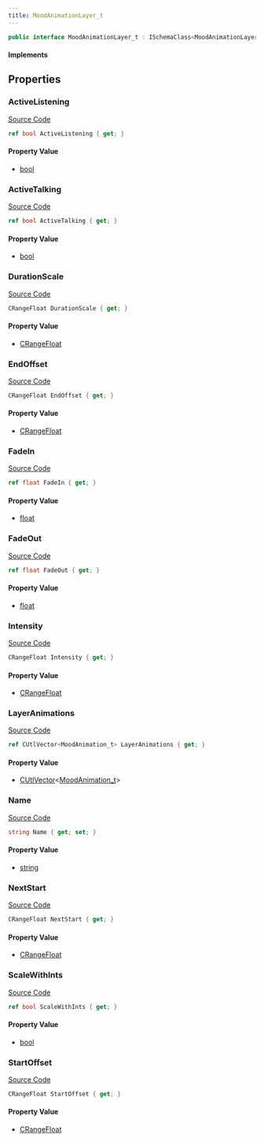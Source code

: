 ```yaml
---
title: MoodAnimationLayer_t
---
```


```csharp
public interface MoodAnimationLayer_t : ISchemaClass<MoodAnimationLayer_t>, ISchemaField, ISchemaClass, INativeHandle
```

#### Implements

## Properties

### ActiveListening

[Source Code](https://github.com/swiftly-solution/swiftlys2/blob/main/managed/src/SwiftlyS2.Generated/Schemas/Interfaces/MoodAnimationLayer_t.cs#L19)

```csharp
ref bool ActiveListening { get; }
```

#### Property Value

- [bool](https://learn.microsoft.com/dotnet/api/system.boolean)

### ActiveTalking

[Source Code](https://github.com/swiftly-solution/swiftlys2/blob/main/managed/src/SwiftlyS2.Generated/Schemas/Interfaces/MoodAnimationLayer_t.cs#L21)

```csharp
ref bool ActiveTalking { get; }
```

#### Property Value

- [bool](https://learn.microsoft.com/dotnet/api/system.boolean)

### DurationScale

[Source Code](https://github.com/swiftly-solution/swiftlys2/blob/main/managed/src/SwiftlyS2.Generated/Schemas/Interfaces/MoodAnimationLayer_t.cs#L27)

```csharp
CRangeFloat DurationScale { get; }
```

#### Property Value

- [CRangeFloat](/docs/api/shared/schemadefinitions/crangefloat)

### EndOffset

[Source Code](https://github.com/swiftly-solution/swiftlys2/blob/main/managed/src/SwiftlyS2.Generated/Schemas/Interfaces/MoodAnimationLayer_t.cs#L35)

```csharp
CRangeFloat EndOffset { get; }
```

#### Property Value

- [CRangeFloat](/docs/api/shared/schemadefinitions/crangefloat)

### FadeIn

[Source Code](https://github.com/swiftly-solution/swiftlys2/blob/main/managed/src/SwiftlyS2.Generated/Schemas/Interfaces/MoodAnimationLayer_t.cs#L37)

```csharp
ref float FadeIn { get; }
```

#### Property Value

- [float](https://learn.microsoft.com/dotnet/api/system.single)

### FadeOut

[Source Code](https://github.com/swiftly-solution/swiftlys2/blob/main/managed/src/SwiftlyS2.Generated/Schemas/Interfaces/MoodAnimationLayer_t.cs#L39)

```csharp
ref float FadeOut { get; }
```

#### Property Value

- [float](https://learn.microsoft.com/dotnet/api/system.single)

### Intensity

[Source Code](https://github.com/swiftly-solution/swiftlys2/blob/main/managed/src/SwiftlyS2.Generated/Schemas/Interfaces/MoodAnimationLayer_t.cs#L25)

```csharp
CRangeFloat Intensity { get; }
```

#### Property Value

- [CRangeFloat](/docs/api/shared/schemadefinitions/crangefloat)

### LayerAnimations

[Source Code](https://github.com/swiftly-solution/swiftlys2/blob/main/managed/src/SwiftlyS2.Generated/Schemas/Interfaces/MoodAnimationLayer_t.cs#L23)

```csharp
ref CUtlVector<MoodAnimation_t> LayerAnimations { get; }
```

#### Property Value

- [CUtlVector](/docs/api/-1)<[MoodAnimation_t](/docs/api/shared/schemadefinitions/moodanimation_t)>

### Name

[Source Code](https://github.com/swiftly-solution/swiftlys2/blob/main/managed/src/SwiftlyS2.Generated/Schemas/Interfaces/MoodAnimationLayer_t.cs#L17)

```csharp
string Name { get; set; }
```

#### Property Value

- [string](https://learn.microsoft.com/dotnet/api/system.string)

### NextStart

[Source Code](https://github.com/swiftly-solution/swiftlys2/blob/main/managed/src/SwiftlyS2.Generated/Schemas/Interfaces/MoodAnimationLayer_t.cs#L31)

```csharp
CRangeFloat NextStart { get; }
```

#### Property Value

- [CRangeFloat](/docs/api/shared/schemadefinitions/crangefloat)

### ScaleWithInts

[Source Code](https://github.com/swiftly-solution/swiftlys2/blob/main/managed/src/SwiftlyS2.Generated/Schemas/Interfaces/MoodAnimationLayer_t.cs#L29)

```csharp
ref bool ScaleWithInts { get; }
```

#### Property Value

- [bool](https://learn.microsoft.com/dotnet/api/system.boolean)

### StartOffset

[Source Code](https://github.com/swiftly-solution/swiftlys2/blob/main/managed/src/SwiftlyS2.Generated/Schemas/Interfaces/MoodAnimationLayer_t.cs#L33)

```csharp
CRangeFloat StartOffset { get; }
```

#### Property Value

- [CRangeFloat](/docs/api/shared/schemadefinitions/crangefloat)

